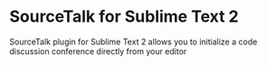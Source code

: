 SourceTalk for Sublime Text 2
==============

SourceTalk plugin for Sublime Text 2 allows you to initialize a code discussion conference directly from your editor
